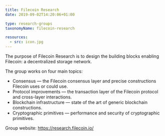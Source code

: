 ```yaml
---
title: Filecoin Research
date: 2019-09-02T14:20:06+01:00

type: research-groups
taxonomyName: filecoin-research

resources:
  - src: icon.jpg
---
```


The purpose of Filecoin Research is to design the building blocks enabling Filecoin: a decentralized storage network.

<!--more-->

The group works on four main topics:
 - Consensus — the Filecoin consensus layer and precise constructions Filecoin uses or could use.
 - Protocol improvements — the transaction layer of the Filecoin protocol and cross-layer interactions.
 - Blockchain infrastructure — state of the art of generic blockchain constructions.
 - Cryptographic primitives — performance and security of cryptographic primitives.

Group website: https://research.filecoin.io/
